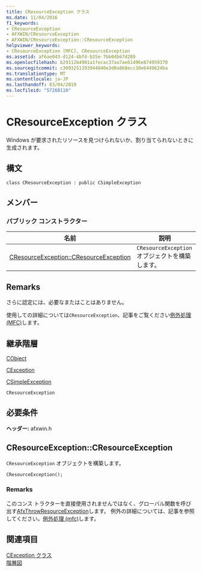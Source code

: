 ```yaml
---
title: CResourceException クラス
ms.date: 11/04/2016
f1_keywords:
- CResourceException
- AFXWIN/CResourceException
- AFXWIN/CResourceException::CResourceException
helpviewer_keywords:
- CResourceException [MFC], CResourceException
ms.assetid: af6ae043-d124-4bfd-b35e-7bb0db67d289
ms.openlocfilehash: b29112b4901a1fecac37aa7ae61496e874959370
ms.sourcegitcommit: c3093251193944840e3d0a068ecc30e6449624ba
ms.translationtype: MT
ms.contentlocale: ja-JP
ms.lasthandoff: 03/04/2019
ms.locfileid: "57268110"
---
```

# <a name="cresourceexception-class"></a>CResourceException クラス

Windows が要求されたリソースを見つけられないか、割り当てられないときに生成されます。

## <a name="syntax"></a>構文

```
class CResourceException : public CSimpleException
```

## <a name="members"></a>メンバー

### <a name="public-constructors"></a>パブリック コンストラクター

|名前|説明|
|----------|-----------------|
|[CResourceException::CResourceException](#cresourceexception)|`CResourceException` オブジェクトを構築します。|

## <a name="remarks"></a>Remarks

さらに認定には、必要なまたはことはありません。

使用しての詳細については`CResourceException`、記事をご覧ください[例外処理 (MFC)](../../mfc/exception-handling-in-mfc.md)します。

## <a name="inheritance-hierarchy"></a>継承階層

[CObject](../../mfc/reference/cobject-class.md)

[CException](../../mfc/reference/cexception-class.md)

[CSimpleException](../../mfc/reference/csimpleexception-class.md)

`CResourceException`

## <a name="requirements"></a>必要条件

**ヘッダー:** afxwin.h

##  <a name="cresourceexception"></a>  CResourceException::CResourceException

`CResourceException` オブジェクトを構築します。

```
CResourceException();
```

### <a name="remarks"></a>Remarks

このコンス トラクターを直接使用されませんではなく、グローバル関数を呼び出す[AfxThrowResourceException](exception-processing.md#afxthrowresourceexception)します。 例外の詳細については、記事を参照してください。[例外処理 (mfc)](../exception-handling-in-mfc.md)します。

## <a name="see-also"></a>関連項目

[CException クラス](cexception-class.md)<br/>
[階層図](../hierarchy-chart.md)
